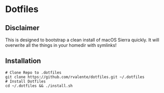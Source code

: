 # Dotfiles

## Disclaimer

This is designed to bootstrap a clean install of macOS Sierra quickly.
It will overwrite all the things in your homedir with symlinks!

## Installation

```
# Clone Repo to .dotfiles
git clone https://github.com/rvalente/dotfiles.git ~/.dotfiles
# Install Dotfiles
cd ~/.dotfiles && ./install.sh
```
